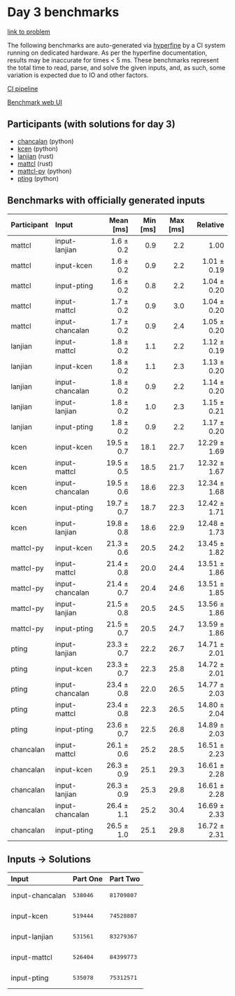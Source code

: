 # Day 3 benchmarks

[link to problem](https://adventofcode.com/2023/day/3)

The following benchmarks are auto-generated via
[hyperfine](https://github.com/sharkdp/hyperfine) by a CI system running on
dedicated hardware. As per the hyperfine documentation, results may be
inaccurate for times < 5 ms. These benchmarks represent the total time to read,
parse, and solve the given inputs, and, as such, some variation is expected due
to IO and other factors.

[CI pipeline](http://ci.papercode.net:8080/teams/main/pipelines/aoc2023)

[Benchmark web UI](https://aoc.ancalagon.black)


## Participants (with solutions for day 3)

- [chancalan](https://github.com/chancalan/aoc2023) (python)
- [kcen](https://github.com/kcen/aoc2023) (python)
- [lanjian](https://github.com/lanjian/aoc-2023) (rust)
- [mattcl](https://github.com/mattcl/aoc2023) (rust)
- [mattcl-py](https://github.com/mattcl/aoc2023-py) (python)
- [pting](https://github.com/pting/aoc2023) (python)


## Benchmarks with officially generated inputs

| Participant | Input | Mean [ms] | Min [ms] | Max [ms] | Relative |
|:---|:---|---:|---:|---:|---:|
| mattcl | input-lanjian | 1.6 ± 0.2 | 0.9 | 2.2 | 1.00 |
| mattcl | input-kcen | 1.6 ± 0.2 | 0.9 | 2.2 | 1.01 ± 0.19 |
| mattcl | input-pting | 1.6 ± 0.2 | 0.8 | 2.2 | 1.04 ± 0.20 |
| mattcl | input-mattcl | 1.7 ± 0.2 | 0.9 | 3.0 | 1.04 ± 0.20 |
| mattcl | input-chancalan | 1.7 ± 0.2 | 0.9 | 2.4 | 1.05 ± 0.20 |
| lanjian | input-mattcl | 1.8 ± 0.2 | 1.1 | 2.2 | 1.12 ± 0.19 |
| lanjian | input-kcen | 1.8 ± 0.2 | 1.1 | 2.3 | 1.13 ± 0.20 |
| lanjian | input-chancalan | 1.8 ± 0.2 | 0.9 | 2.2 | 1.14 ± 0.20 |
| lanjian | input-lanjian | 1.8 ± 0.2 | 1.0 | 2.3 | 1.15 ± 0.21 |
| lanjian | input-pting | 1.8 ± 0.2 | 0.9 | 2.2 | 1.17 ± 0.20 |
| kcen | input-kcen | 19.5 ± 0.7 | 18.1 | 22.7 | 12.29 ± 1.69 |
| kcen | input-mattcl | 19.5 ± 0.5 | 18.5 | 21.7 | 12.32 ± 1.67 |
| kcen | input-chancalan | 19.5 ± 0.6 | 18.6 | 22.3 | 12.34 ± 1.68 |
| kcen | input-pting | 19.7 ± 0.7 | 18.7 | 22.3 | 12.42 ± 1.71 |
| kcen | input-lanjian | 19.8 ± 0.8 | 18.6 | 22.9 | 12.48 ± 1.73 |
| mattcl-py | input-kcen | 21.3 ± 0.6 | 20.5 | 24.2 | 13.45 ± 1.82 |
| mattcl-py | input-mattcl | 21.4 ± 0.8 | 20.0 | 24.4 | 13.51 ± 1.86 |
| mattcl-py | input-chancalan | 21.4 ± 0.7 | 20.4 | 24.6 | 13.51 ± 1.85 |
| mattcl-py | input-lanjian | 21.5 ± 0.8 | 20.5 | 24.5 | 13.56 ± 1.86 |
| mattcl-py | input-pting | 21.5 ± 0.7 | 20.5 | 24.7 | 13.59 ± 1.86 |
| pting | input-lanjian | 23.3 ± 0.7 | 22.2 | 26.7 | 14.71 ± 2.01 |
| pting | input-kcen | 23.3 ± 0.7 | 22.3 | 25.8 | 14.72 ± 2.01 |
| pting | input-chancalan | 23.4 ± 0.8 | 22.0 | 26.5 | 14.77 ± 2.03 |
| pting | input-mattcl | 23.4 ± 0.8 | 22.3 | 26.5 | 14.80 ± 2.04 |
| pting | input-pting | 23.6 ± 0.7 | 22.5 | 26.8 | 14.89 ± 2.03 |
| chancalan | input-mattcl | 26.1 ± 0.6 | 25.2 | 28.5 | 16.51 ± 2.23 |
| chancalan | input-kcen | 26.3 ± 0.9 | 25.1 | 29.3 | 16.61 ± 2.28 |
| chancalan | input-lanjian | 26.3 ± 0.9 | 25.3 | 29.8 | 16.61 ± 2.28 |
| chancalan | input-chancalan | 26.4 ± 1.1 | 25.2 | 30.4 | 16.69 ± 2.33 |
| chancalan | input-pting | 26.5 ± 1.0 | 25.1 | 29.8 | 16.72 ± 2.31 |


## Inputs -> Solutions

| Input | Part One | Part Two |
|:---|:---|:---|
|input-chancalan|<pre>538046</pre>|<pre>81709807</pre>|
|input-kcen|<pre>519444</pre>|<pre>74528807</pre>|
|input-lanjian|<pre>531561</pre>|<pre>83279367</pre>|
|input-mattcl|<pre>526404</pre>|<pre>84399773</pre>|
|input-pting|<pre>535078</pre>|<pre>75312571</pre>|